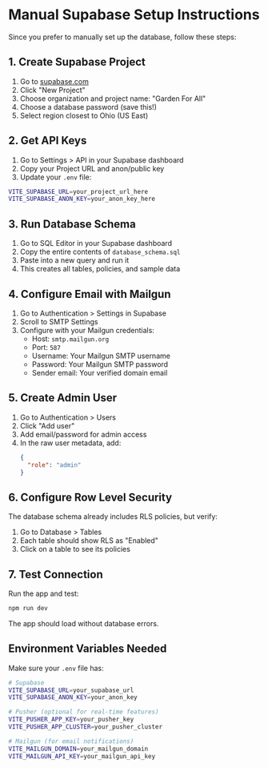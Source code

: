 # Manual Supabase Setup Instructions

Since you prefer to manually set up the database, follow these steps:

## 1. Create Supabase Project

1. Go to [supabase.com](https://supabase.com)
2. Click "New Project"
3. Choose organization and project name: "Garden For All"
4. Choose a database password (save this!)
5. Select region closest to Ohio (US East)

## 2. Get API Keys

1. Go to Settings > API in your Supabase dashboard
2. Copy your Project URL and anon/public key
3. Update your `.env` file:

```bash
VITE_SUPABASE_URL=your_project_url_here
VITE_SUPABASE_ANON_KEY=your_anon_key_here
```

## 3. Run Database Schema

1. Go to SQL Editor in your Supabase dashboard
2. Copy the entire contents of `database_schema.sql`
3. Paste into a new query and run it
4. This creates all tables, policies, and sample data

## 4. Configure Email with Mailgun

1. Go to Authentication > Settings in Supabase
2. Scroll to SMTP Settings
3. Configure with your Mailgun credentials:
   - Host: `smtp.mailgun.org`
   - Port: `587`
   - Username: Your Mailgun SMTP username
   - Password: Your Mailgun SMTP password
   - Sender email: Your verified domain email

## 5. Create Admin User

1. Go to Authentication > Users
2. Click "Add user"
3. Add email/password for admin access
4. In the raw user metadata, add:
   ```json
   {
     "role": "admin"
   }
   ```

## 6. Configure Row Level Security

The database schema already includes RLS policies, but verify:

1. Go to Database > Tables
2. Each table should show RLS as "Enabled"
3. Click on a table to see its policies

## 7. Test Connection

Run the app and test:
```bash
npm run dev
```

The app should load without database errors.

## Environment Variables Needed

Make sure your `.env` file has:

```bash
# Supabase
VITE_SUPABASE_URL=your_supabase_url
VITE_SUPABASE_ANON_KEY=your_anon_key

# Pusher (optional for real-time features)
VITE_PUSHER_APP_KEY=your_pusher_key
VITE_PUSHER_APP_CLUSTER=your_pusher_cluster

# Mailgun (for email notifications)
VITE_MAILGUN_DOMAIN=your_mailgun_domain
VITE_MAILGUN_API_KEY=your_mailgun_api_key
```